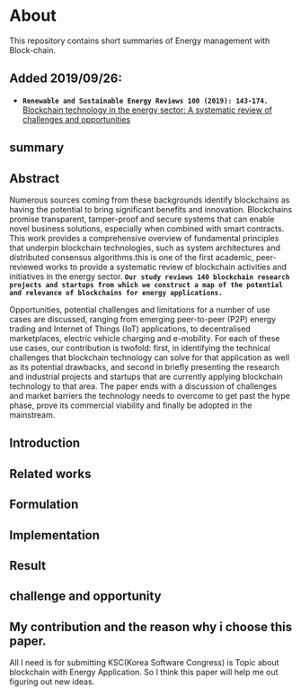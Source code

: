 # About
This repository contains short summaries of Energy management with Block-chain. 
## Added 2019/09/26:
  * ****`Renewable and Sustainable Energy Reviews 100 (2019): 143-174.`**** [Blockchain technology in the energy sector: A systematic review of challenges and opportunities](Mixed/Blockchain_technology_in_the_energy_sector_A%20systematic_review_of_challenges_and_opportunities.md)

## summary  

## Abstract
Numerous sources coming from these backgrounds identify blockchains as having the potential to bring significant benefits and innovation. Blockchains promise transparent, tamper-proof and secure systems that can enable novel business solutions, especially when combined with smart contracts. This work provides a comprehensive overview of fundamental principles that underpin blockchain technologies, such as system architectures and distributed consensus algorithms.this is one of the first academic, peer-reviewed works to provide a systematic review of blockchain activities and initiatives in the energy sector. ****`Our study reviews 140 blockchain research projects and startups from which we construct a map of the potential and relevance of blockchains for energy applications.`****

Opportunities, potential challenges and limitations for a number of use cases are discussed, ranging from emerging peer-to-peer (P2P) energy trading and Internet of Things (IoT) applications, to decentralised marketplaces, electric vehicle charging and e-mobility.
For each of these use cases, our contribution is twofold: first, in identifying the technical challenges that blockchain technology can solve for that application as well as its potential drawbacks, and second in briefly presenting the research and industrial projects and startups that are currently applying blockchain technology to that area. The paper ends with a discussion of challenges and market barriers the technology needs to overcome to get past the hype phase, prove its commercial viability and finally be adopted in the mainstream.


## Introduction

## Related works

## Formulation

## Implementation

## Result

## challenge and opportunity

## My contribution and the reason why i choose this paper.

All I need is for submitting KSC(Korea Software Congress) is Topic about blockchain with Energy Application.
So I think this paper will help me out figuring out new ideas.